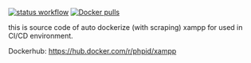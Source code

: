 [![status workflow](https://github.com/guangrei/XAMPP_for_DevOps/actions/workflows/python-app.yml/badge.svg)](https://github.com/guangrei/XAMPP_for_DevOps/actions)
[![Docker pulls](https://img.shields.io/docker/pulls/phpid/xampp.svg )](https://hub.docker.com/r/phpid/xampp)

this is source code of auto dockerize (with scraping) xampp for used in CI/CD environment.

Dockerhub: https://hub.docker.com/r/phpid/xampp
